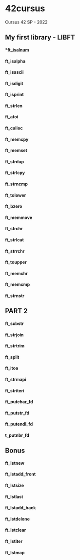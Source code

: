 # 42cursus
Cursus 42 SP - 2022

## __My first library - LIBFT__

#### *[ft_isalnum](https://github.com/erico-au/42cursus/blob/main/libft/ft_isalnum.c)
#### ft_isalpha
#### ft_isascii
#### ft_isdigit
#### ft_isprint
#### ft_strlen
#### ft_atoi
#### ft_calloc
#### ft_memcpy
#### ft_memset
#### ft_strdup
#### ft_strlcpy
#### ft_strncmp
#### ft_tolower
#### ft_bzero
#### ft_memmove
#### ft_strchr
#### ft_strlcat
#### ft_strrchr
#### ft_toupper
#### ft_memchr
#### ft_memcmp
#### ft_strnstr

## __PART 2__

#### ft_substr
#### ft_strjoin
#### ft_strtrim
#### ft_split
#### ft_itoa
#### ft_strmapi
#### ft_striteri
#### ft_putchar_fd
#### ft_putstr_fd
#### ft_putendl_fd
#### t_putnbr_fd

## __Bonus__

#### ft_lstnew
#### ft_lstadd_front
#### ft_lstsize
#### ft_lstlast
#### ft_lstadd_back
#### ft_lstdelone
#### ft_lstclear
#### ft_lstiter
#### ft_lstmap